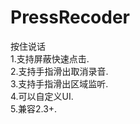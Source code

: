 # PressRecoder
按住说话
  <br>1.支持屏蔽快速点击.
  <br>2.支持手指滑出取消录音.
  <br>3.支持手指滑出区域监听.
  <br>4.可以自定义UI.
  <br>5.兼容2.3+.



